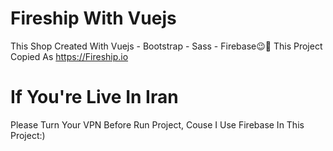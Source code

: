 # Fireship With Vuejs

This Shop Created With Vuejs - Bootstrap - Sass - Firebase😉🍃
This Project Copied As https://Fireship.io

# If You're Live In Iran
Please Turn Your VPN Before Run Project, Couse I Use Firebase In This Project:)